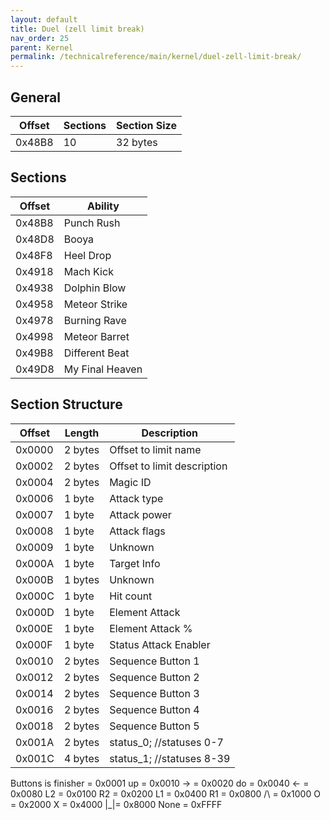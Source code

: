 ```yaml
---
layout: default
title: Duel (zell limit break)
nav_order: 25
parent: Kernel
permalink: /technicalreference/main/kernel/duel-zell-limit-break/
---
```


## General

| Offset | Sections | Section Size |
|--------|----------|--------------|
| 0x48B8 | 10       | 32 bytes     |

## Sections

| Offset | Ability         |
|--------|-----------------|
| 0x48B8 | Punch Rush      |
| 0x48D8 | Booya           |
| 0x48F8 | Heel Drop       |
| 0x4918 | Mach Kick       |
| 0x4938 | Dolphin Blow    |
| 0x4958 | Meteor Strike   |
| 0x4978 | Burning Rave    |
| 0x4998 | Meteor Barret   |
| 0x49B8 | Different Beat  |
| 0x49D8 | My Final Heaven |

## Section Structure

| Offset | Length  | Description                 |
|--------|---------|-----------------------------|
| 0x0000 | 2 bytes | Offset to limit name        |
| 0x0002 | 2 bytes | Offset to limit description |
| 0x0004 | 2 bytes | Magic ID                    |
| 0x0006 | 1 byte  | Attack type                 |
| 0x0007 | 1 byte  | Attack power                |
| 0x0008 | 1 byte  | Attack flags                |
| 0x0009 | 1 byte  | Unknown                     |
| 0x000A | 1 byte  | Target Info                 |
| 0x000B | 1 bytes | Unknown                     |
| 0x000C | 1 byte  | Hit count                   |
| 0x000D | 1 byte  | Element Attack              |
| 0x000E | 1 byte  | Element Attack %            |
| 0x000F | 1 byte  | Status Attack Enabler       |
| 0x0010 | 2 bytes | Sequence Button 1           |
| 0x0012 | 2 bytes | Sequence Button 2           |
| 0x0014 | 2 bytes | Sequence Button 3           |
| 0x0016 | 2 bytes | Sequence Button 4           |
| 0x0018 | 2 bytes | Sequence Button 5           |
| 0x001A | 2 bytes | status_0; //statuses 0-7    |
| 0x001C | 4 bytes | status_1; //statuses 8-39   |

Buttons
is finisher = 0x0001
up = 0x0010
-> = 0x0020
do = 0x0040
<- = 0x0080
L2 = 0x0100
R2 = 0x0200
L1 = 0x0400
R1 = 0x0800
/\ = 0x1000
O = 0x2000
X = 0x4000
|_|= 0x8000
None = 0xFFFF